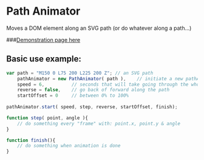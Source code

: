 Path Animator
=============
Moves a DOM element along an SVG path (or do whatever along a path...)

###[Demonstration page here](http://dropthebit.com/demos/pathAnimator/index.html)

## Basic use example:
```javascript
var path = "M150 0 L75 200 L225 200 Z";	// an SVG path
	pathAnimator = new PathAnimator( path ),	// initiate a new pathAnimator object
	speed = 6,	 		// seconds that will take going through the whole path
	reverse = false,	// go back of forward along the path
	startOffset = 0		// between 0% to 100%
	
pathAnimator.start( speed, step, reverse, startOffset, finish);

function step( point, angle ){
	// do something every "frame" with: point.x, point.y & angle
}

function finish(){
	// do something when animation is done
}
```